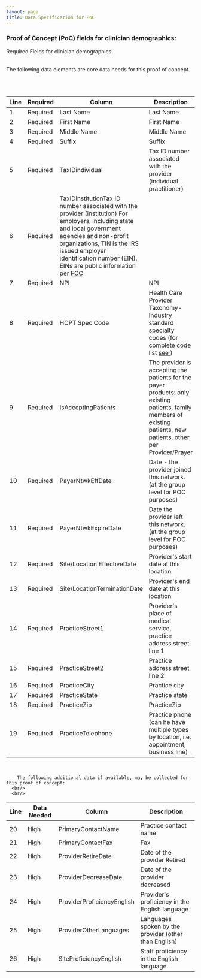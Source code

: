 ```yaml
---
layout: page
title: Data Specification for PoC
---
```




  
  <div class="feature">
   <h3>Proof of Concept (PoC) fields for clinician demographics:</h3> 
   Required Fields for clinician demographics:
   <br/>
 <br/>
   
  The following data elements are core data needs for this proof of concept.
 
<br/>
 <br/>

 
  </div>



| Line | Required | Column | Description |
|----|---------|--------|----------------------------------------|
| 1 | Required | Last Name| Last Name   |   
| 2 | Required | First Name| First Name   |   
| 3 | Required | Middle Name| Middle Name |   
| 4 | Required | Suffix| Suffix         |   
| 5 | Required | TaxIDindividual | Tax ID number associated with the provider (individual practitioner) |
| 6 | Required | TaxIDinstitutionTax ID number associated with the provider (institution) For employers, including state and local government agencies and non-profit organizations, TIN is the IRS issued employer identification number (EIN). EINs are public information per <a href="https://apps.fcc.gov/coresWeb/html/tin.html">FCC</a> |  
| 7 | Required | NPI| NPI |    
| 8 | Required | HCPT Spec Code| Health Care Provider Taxonomy- Industry standard specialty codes (for complete code list   <a href= "http://www.wpc-edi.com/reference/codelists/healthcare/health-care-provider-taxonomy-code-set/"> see </a> ) |   
| 9 | Required | isAcceptingPatients| The provider is accepting the patients for the payer products: only existing patients, family members of existing patients, new patients, other per Provider/Prayer  |    
| 10 | Required | PayerNtwkEffDate| Date - the provider joined this network. (at the group level for POC purposes) |    
| 11 | Required | PayerNtwkExpireDate| Date the provider left this network. (at the group level for POC purposes) |    
| 12 | Required | Site/Location EffectiveDate| Provider's start date at this location |    
| 13 | Required | Site/LocationTerminationDate| Provider's end date at this location  |    
| 14 | Required | PracticeStreet1 | Provider's place of medical service, practice address street line 1     |    
| 15 | Required | PracticeStreet2 | Practice address street line 2   |    
| 16 | Required | PracticeCity| Practice city |    
| 17 | Required | PracticeState| Practice state |    
| 18 | Required | PracticeZip| PracticeZip   |    
| 19 | Required | PracticeTelephone | Practice phone (can he have multiple types by location, i.e. appointment, business line)   |    


<br/>
<div class="feature">
                           
        The following additional data if available, may be collected for this proof of concept: 
      <br/>
      <br/>
</div>

| Line | Data Needed | Column | Description |
|----|---------|--------|----------------------------------------|
| 20| High | PrimaryContactName| Practice contact name   |
| 21| High | PrimaryContactFax  | Fax   |   
| 22| High | ProviderRetireDate| Date of the provider Retired |   
| 23| High | ProviderDecreaseDate| Date of the provider decreased         |   
| 24| High | ProviderProficiencyEnglish| Provider's proficiency in the English language   |   
| 25| High | ProviderOtherLanguages| Languages spoken by the provider (other than English)   |   
| 26| High | SiteProficiencyEnglish| Staff proficiency in the English language. |   


<br/>


